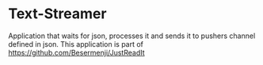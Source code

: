 # Text-Streamer
Application that waits for json, processes it and sends it to pushers channel defined in json. 
This application is part of https://github.com/Besermenji/JustReadIt
